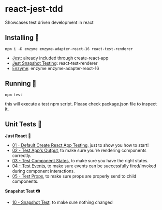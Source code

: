 # react-jest-tdd
Showcases test driven development in react

## Installing 🔧
`npm i -D enzyme enzyme-adapter-react-16 react-test-renderer`

* [Jest](https://jestjs.io/docs/en/tutorial-react): already included through create-react-app
* [Jest Snapshot Testing](https://jestjs.io/docs/en/snapshot-testing): react-test-renderer
* [Enzyme](https://enzymejs.github.io/enzyme/docs/installation/): enzyme enzyme-adapter-react-16

## Running 🏃
`npm test`

this will execute a test npm script. Please check package.json file to inspect it.

## Unit Tests 📖

**Just React** 👷
* [01 - Default Create React App Testing](http://google.de), just to show you how to start!
* [02 - Test App's Output](http://google.de), to make sure you're rendering components correctly.
* [03 - Test Component States](http://google.de), to make sure you have the right states.
* [04 - Test Events](http://google.de), to make sure events can be successfully fired/invoked during component interactions.
* [05 - Test Props](http://google.de), to make sure props are properly send to child components.

**Snapshot Test** 📷
* [10 - Snapshot Test](http://google.de), to make sure nothing changed
